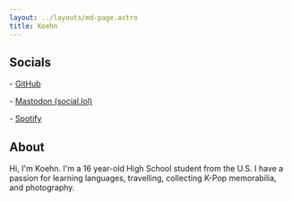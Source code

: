 ```yaml
---
layout: ../layouts/md-page.astro
title: Koehn
---
```


## Socials

\- [GitHub](https://github.com/chaezwav)

\- [Mastodon (social.lol)](https://social.lol/@koehn)

\- [Spotify](https://open.spotify.com/user/31bgkq6mpcoha246l7rxxpmc3uta?si=5de1f780c2ea45b5)

## About

Hi, I'm Koehn. I'm a 16 year-old High School student from the U.S. I have a
passion for learning languages, travelling, collecting K-Pop memorabilia,
and photography.

